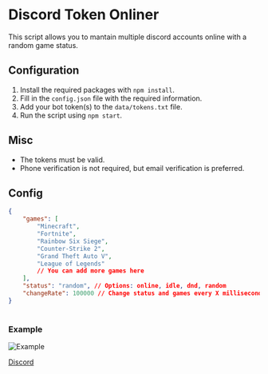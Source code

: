 # Discord Token Onliner
This script allows you to mantain multiple discord accounts online with a random game status.

## Configuration
1. Install the required packages with `npm install`.
2. Fill in the `config.json` file with the required information.
3. Add your bot token(s) to the `data/tokens.txt` file.
4. Run the script using `npm start`.

## Misc
- The tokens must be valid.
- Phone verification is not required, but email verification is preferred.

## Config
```json
{
    "games": [
        "Minecraft",
        "Fortnite",
        "Rainbow Six Siege",
        "Counter-Strike 2",
        "Grand Theft Auto V",
        "League of Legends"
        // You can add more games here
    ],
    "status": "random", // Options: online, idle, dnd, random
    "changeRate": 100000 // Change status and games every X milliseconds
}

```
#
### Example
![Example](https://i.imgur.com/heJGzyL.png)

[Discord](https://discord.gg/undesync)